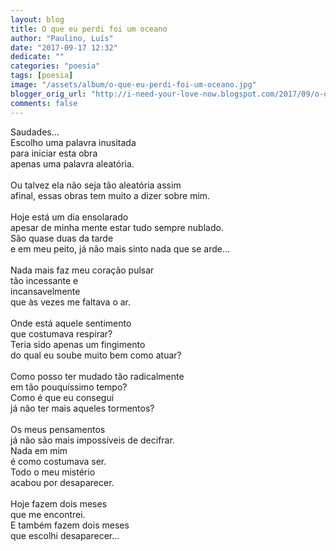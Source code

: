 ```yaml
---
layout: blog
title: O que eu perdi foi um oceano
author: "Paulino, Luís"
date: "2017-09-17 12:32"
dedicate: ""
categories: "poesia"
tags: [poesia]
image: "/assets/album/o-que-eu-perdi-foi-um-oceano.jpg"
blogger_orig_url: "http://i-need-your-love-now.blogspot.com/2017/09/o-que-eu-perdi-foi-um-oceano.html"
comments: false
---
```


Saudades...\
Escolho uma palavra inusitada\
para iniciar esta obra\
apenas uma palavra aleatória.\
\
Ou talvez ela não seja tão aleatória assim\
afinal, essas obras tem muito a dizer sobre mim.\
\
Hoje está um dia ensolarado\
apesar de minha mente estar tudo sempre nublado.\
São quase duas da tarde\
e em meu peito, já não mais sinto nada que se arde...\
\
Nada mais faz meu coração pulsar\
tão incessante e\
incansavelmente\
que às vezes me faltava o ar.\
\
Onde está aquele sentimento\
que costumava respirar?\
Teria sido apenas um fingimento\
do qual eu soube muito bem como atuar?\
\
Como posso ter mudado tão radicalmente\
em tão pouquíssimo tempo?\
Como é que eu consegui\
já não ter mais aqueles tormentos?\
\
Os meus pensamentos\
já não são mais impossíveis de decifrar.\
Nada em mim\
é como costumava ser.\
Todo o meu mistério\
acabou por desaparecer.\
\
Hoje fazem dois meses\
que me encontrei.\
E também fazem dois meses\
que escolhi desaparecer...
